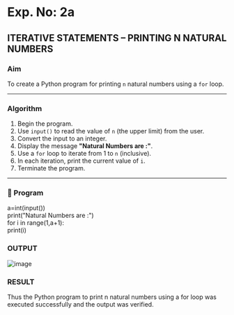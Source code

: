 # Exp. No: 2a  
## ITERATIVE STATEMENTS – PRINTING N NATURAL NUMBERS

###  Aim
To create a Python program for printing `n` natural numbers using a `for` loop.

---

###  Algorithm

1. Begin the program.
2. Use `input()` to read the value of `n` (the upper limit) from the user.
3. Convert the input to an integer.
4. Display the message **"Natural Numbers are :"**.
5. Use a `for` loop to iterate from 1 to `n` (inclusive).
6. In each iteration, print the current value of `i`.
7. Terminate the program.

---

### 🧾 Program

a=int(input()) <br>
print("Natural Numbers are :") <br>
for i in range(1,a+1):  <br>
    print(i)

### OUTPUT

![image](https://github.com/user-attachments/assets/0ef1f1d8-1a53-41e3-8371-f7737bbba8d7)


### RESULT
Thus the Python program to print n natural numbers using a for loop was executed successfully and the output was verified.


